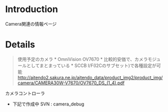 # Introduction #

Camera関連の情報ページ

# Details #

> 使用予定のカメラ
    * OmniVision OV7670
      * 比較的安価で、カメラモジュールとしてまとまっている
      * SCCB I/F(I2Cのサブセット)で各種設定が可能
http://aitendo2.sakura.ne.jp/aitendo_data/product_img2/product_img/camera/CAMERA30W-V7670/OV7670_DS_(1_4).pdf

カメラコントローラ
  * 下記で作成中
SVN : camera\_debug